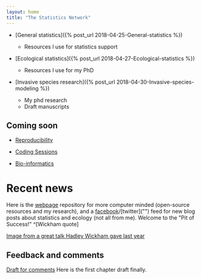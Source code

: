 ```yaml
---
layout: home
title: "The Statistics Network"
---
```


- [General statistics]({% post_url 2018-04-25-General-statistics %})
    - Resources I use for statistics support

- [Ecological statistics]({% post_url 2018-04-27-Ecological-statistics %})
    - Resources I use for my PhD

- [Invasive species research]({% post_url 2018-04-30-Invasive-species-modeling %})
    - My phd research
    - Draft manuscripts

## Coming soon

- [Reproducibility]("")

- [Coding Sessions]("")

- [Bio-informatics]("")

# Recent news

Here is the [webpage]("https://github.com/davan690/davan690.github.io/") repository for more computer minded (open-source resources and my research), and a [facebook]("https://www.facebook.com/StatisticsNetwork/")/[twitter]("") feed for new blog posts about statistics and ecology (not all from me). Welcome to the "Pit of Success!" ^[Wickham quote]

[Image from a great talk Hadley Wickham gave last year](https://i.imgur.com/7J1bEaJ.mp4)

<h2>Feedback and comments</h2>

<p><a href="">Draft for comments</a> Here is the first chapter draft finally.</p>